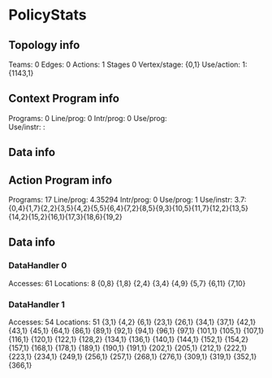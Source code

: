 # PolicyStats
## Topology info
Teams:		0
Edges:		0
Actions:	1
Stages		0
Vertex/stage:	{0,1} 
Use/action:	1: {1143,1} 

## Context Program info
Programs:	0
Line/prog:	0
Intr/prog:	0
Use/prog:	
Use/instr:	: 

## Data info



## Action Program info
Programs:	17
Line/prog:	4.35294
Intr/prog:	0
Use/prog:	1
Use/instr:	3.7: {0,4}{1,7}{2,2}{3,5}{4,2}{5,5}{6,4}{7,2}{8,5}{9,3}{10,5}{11,7}{12,2}{13,5}{14,2}{15,2}{16,1}{17,3}{18,6}{19,2}

## Data info

### DataHandler 0
Accesses:	61
Locations:	8
{0,8} {1,8} {2,4} {3,4} {4,9} {5,7} {6,11} {7,10} 

### DataHandler 1
Accesses:	54
Locations:	51
{3,1} {4,2} {6,1} {23,1} {26,1} {34,1} {37,1} {42,1} {43,1} {45,1} {64,1} {86,1} {89,1} {92,1} {94,1} {96,1} {97,1} {101,1} {105,1} {107,1} {116,1} {120,1} {122,1} {128,2} {134,1} {136,1} {140,1} {144,1} {152,1} {154,2} {157,1} {168,1} {178,1} {189,1} {190,1} {191,1} {202,1} {205,1} {212,1} {222,1} {223,1} {234,1} {249,1} {256,1} {257,1} {268,1} {276,1} {309,1} {319,1} {352,1} {366,1} 
